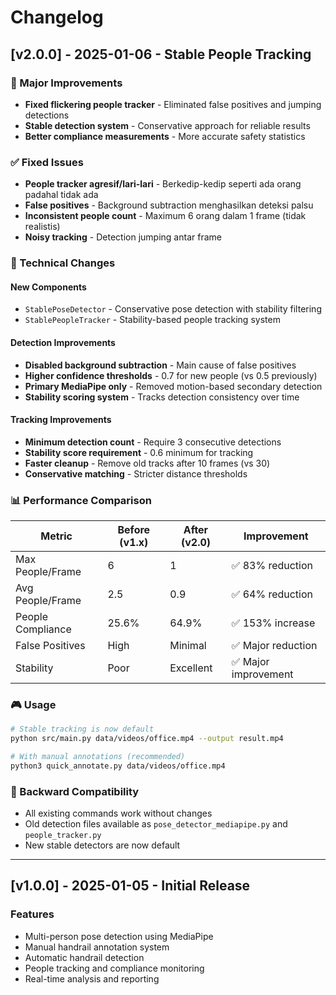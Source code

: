 # Changelog

## [v2.0.0] - 2025-01-06 - Stable People Tracking

### 🎯 Major Improvements
- **Fixed flickering people tracker** - Eliminated false positives and jumping detections
- **Stable detection system** - Conservative approach for reliable results
- **Better compliance measurements** - More accurate safety statistics

### ✅ Fixed Issues
- **People tracker agresif/lari-lari** - Berkedip-kedip seperti ada orang padahal tidak ada
- **False positives** - Background subtraction menghasilkan deteksi palsu
- **Inconsistent people count** - Maximum 6 orang dalam 1 frame (tidak realistis)
- **Noisy tracking** - Detection jumping antar frame

### 🔧 Technical Changes

#### New Components
- `StablePoseDetector` - Conservative pose detection with stability filtering
- `StablePeopleTracker` - Stability-based people tracking system

#### Detection Improvements
- **Disabled background subtraction** - Main cause of false positives
- **Higher confidence thresholds** - 0.7 for new people (vs 0.5 previously)
- **Primary MediaPipe only** - Removed motion-based secondary detection
- **Stability scoring system** - Tracks detection consistency over time

#### Tracking Improvements
- **Minimum detection count** - Require 3 consecutive detections
- **Stability score requirement** - 0.6 minimum for tracking
- **Faster cleanup** - Remove old tracks after 10 frames (vs 30)
- **Conservative matching** - Stricter distance thresholds

### 📊 Performance Comparison

| Metric | Before (v1.x) | After (v2.0) | Improvement |
|--------|---------------|--------------|-------------|
| Max People/Frame | 6 | 1 | ✅ 83% reduction |
| Avg People/Frame | 2.5 | 0.9 | ✅ 64% reduction |
| People Compliance | 25.6% | 64.9% | ✅ 153% increase |
| False Positives | High | Minimal | ✅ Major reduction |
| Stability | Poor | Excellent | ✅ Major improvement |

### 🎮 Usage
```bash
# Stable tracking is now default
python src/main.py data/videos/office.mp4 --output result.mp4

# With manual annotations (recommended)
python3 quick_annotate.py data/videos/office.mp4
```

### 🔄 Backward Compatibility
- All existing commands work without changes
- Old detection files available as `pose_detector_mediapipe.py` and `people_tracker.py`
- New stable detectors are now default

---

## [v1.0.0] - 2025-01-05 - Initial Release

### Features
- Multi-person pose detection using MediaPipe
- Manual handrail annotation system
- Automatic handrail detection
- People tracking and compliance monitoring
- Real-time analysis and reporting
